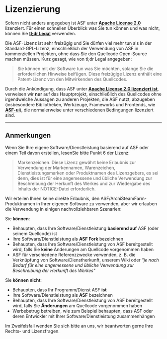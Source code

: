 # Li­zen­zie­rung

Sofern nicht anders angegeben ist ASF unter **[Apache License 2.0](https://raw.githubusercontent.com/JustArchiNET/ArchiSteamFarm/main/LICENSE.txt)** lizenziert. Für einen schnellen Überblick was Sie tun können und was nicht, können Sie **[tl;dr Legal](https://tldrlegal.com/license/apache-license-2.0-(apache-2.0))** verwenden.

Die ASF-Lizenz ist sehr freizügig und Sie dürfen viel mehr tun als in der Standard-GPL-Lizenz, einschließlich der Verwendung von ASF in kommerziellen Projekten, ohne dass Sie den Quellcode Open-Source machen müssen. Kurz gesagt, wie von tl;dr Legal angegeben:

> Sie können mit der Software tun was Sie möchten, solange Sie die erforderlichen Hinweise beifügen. Diese freizügige Lizenz enthält eine Patent-Lizenz von den Mitwirkenden des Quellcodes.

Durch die Ankündigung, dass ASF unter **[Apache License 2.0 lizenziert ist](https://raw.githubusercontent.com/JustArchiNET/ArchiSteamFarm/main/LICENSE.txt)**, verweisen wir **nur** auf das Hauptprojekt, einschließlich des Quellcodes ohne irgendwelche Aussagen zu anderen Projekten, die ASF nutzt, abzugeben (insbesondere Bibliotheken, Werkzeuge, Frameworks und Frontends, wie **[ASF-ui](https://github.com/JustArchiNET/ASF-ui)**), die normalerweise unter verschiedenen Bedingungen lizenziert sind.

-----

## Anmerkungen

Wenn Sie Ihre eigene Software/Dienstleistung basierend auf ASF oder einem Teil davon erstellen, lesenSie bitte Punkt 6 der Lizenz:

> Markenzeichen. Diese Lizenz gewährt keine Erlaubnis zur Verwendung der Markennamen, Warenzeichen, Dienstleistungsmarken oder Produktnamen des Lizenzgebers, es sei denn, dies ist für eine angemessene und übliche Verwendung zur Beschreibung der Herkunft des Werkes und zur Wiedergabe des Inhalts der NOTICE-Datei erforderlich.

Wir erteilen Ihnen keine direkte Erlaubnis, den ASF/ArchiSteamFarm-Produktnamen in Ihrer eigenen Software zu verwenden, aber wir erlauben die Verwendung in einigen nachvollziehbaren Szenarien:

Sie **können**:
- Behaupten, dass Ihre Software/Dienstleistung **basierend auf** ASF (oder seinem Quellcode) ist
- Ihre Software/Dienstleistung als **ASF Fork** bezeichnen
- Behaupten, dass Ihre Software/Dienstleistung von ASF bereitgestellt wird, falls Sie **keine** Änderungen am Quellcode vorgenommen haben
- ASF für verschiedene Referenzzwecke verwenden, z. B. die Verknüpfung von Software/Dienstherkunft, unserem Wiki oder *"je nach Bedarf für eine angemessene und übliche Verwendung zur Beschreibung der Herkunft des Werkes"*

Sie **können nicht**:
- Behaupten, dass Ihr Programm/Dienst ASF **ist**
- Ihre Software/Dienstleistung als **ASF** bezeichnen
- Behaupten, dass Ihre Software/Dienstleistung von ASF bereitgestellt wird, falls Sie **Änderungen** am Quellcode vorgenommen haben
- Werbebetrug betreiben, wie zum Beispiel behaupten, dass ASF oder deren Entwickler mit Ihrer Software/Dienstleistung zusammenhängen

Im Zweifelsfall wenden Sie sich bitte an uns, wir beantworten gerne Ihre Rechts- und Lizenzfragen.